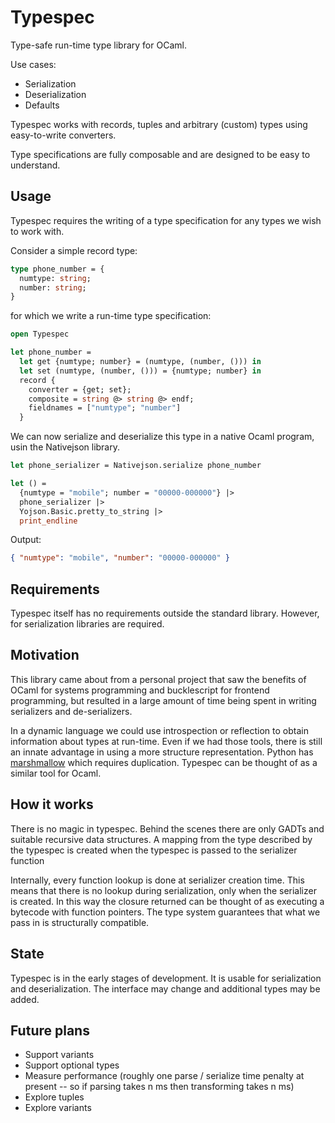 # Typespec

Type-safe run-time type library for OCaml.

Use cases:
 * Serialization
 * Deserialization
 * Defaults

Typespec works with records, tuples and arbitrary (custom) types using easy-to-write converters.

Type specifications are fully composable and are designed to be easy to
understand. 

## Usage

Typespec requires the writing of a type specification for any types we wish to work with. 

Consider a simple record type:


```ocaml
type phone_number = {
  numtype: string;
  number: string;
}
```

for which we write a run-time type specification:

```ocaml
open Typespec

let phone_number = 
  let get {numtype; number} = (numtype, (number, ())) in
  let set (numtype, (number, ())) = {numtype; number} in
  record {
    converter = {get; set};
    composite = string @> string @> endf;
    fieldnames = ["numtype"; "number"]
  }
```

We can now serialize and deserialize this type in a native Ocaml program, usin the Nativejson library.

```ocaml
let phone_serializer = Nativejson.serialize phone_number

let () = 
  {numtype = "mobile"; number = "00000-000000"} |> 
  phone_serializer |> 
  Yojson.Basic.pretty_to_string |> 
  print_endline

```

Output:
```json
{ "numtype": "mobile", "number": "00000-000000" }
```

## Requirements

Typespec itself has no requirements outside the standard library. However,
for serialization libraries are required.

## Motivation

This library came about from a personal project that saw the benefits of OCaml for systems programming and bucklescript for frontend programming, but resulted in a large amount of time being spent in writing serializers and de-serializers. 

In a dynamic language we could use introspection or reflection to obtain information about types at run-time. Even if we had those tools, there is still an innate advantage in using a more structure representation. Python has [marshmallow](https://github.com/marshmallow-code/marshmallow) which requires duplication. Typespec can be thought of as a similar tool for Ocaml.

## How it works

There is no magic in typespec. Behind the scenes there are only GADTs and
suitable recursive data structures. A mapping from the type described by the
typespec is created when the typespec is passed to the serializer function

Internally, every function lookup is done at serializer creation time. This means that there is no lookup during serialization, only when the serializer is created. In this way the closure returned can be thought of as executing a bytecode with function pointers. The type system guarantees that what we pass in is structurally compatible.

## State

Typespec is in the early stages of development. It is usable for
serialization and deserialization. The interface may change and additional
types may be added.

## Future plans

* Support variants
* Support optional types
* Measure performance (roughly one parse / serialize time penalty at present -- so if parsing takes n ms then transforming takes n ms)
* Explore tuples
* Explore variants

